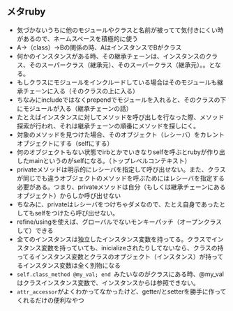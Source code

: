 ## メタruby
- 気づかないうちに他のモジュールやクラスと名前が被ってて気付きにくい時があるので、ネームスペースを積極的に使う
- A→（class）→Bの関係の時、AはインスタンスでBがクラス
- 何かのインスタンスがある時、その継承チェーンは、インスタンスのクラス、そのスーパークラス（継承元）、そのスーパークラス（継承元）。。となる。
- もしクラスにモジュールをインクルードしている場合はそのモジュールも継承チェーンに入る（そのクラスの上に入る）
- ちなみにincludeではなくprependでモジュールを入れると、そのクラスの下にモジュールが入る（継承チェーンの話）
- たとえばインスタンスに対してメソッドを呼び出しを行なった際、メソッド探索が行われ、それは継承チェーンの順番にメソッドを探しにく。
- 対象のメソッドを見つけた場合、そのオブジェクト（レシーバ）をカレントオブジェクトにする（selfにする）
- 何のオブジェクトもない状態でirbとかでいきなりselfを呼ぶとrubyが作り出したmainというのがselfになる。（トップレベルコンテキスト）
- privateメソッドは明示的にレシーバを指定して呼び出せない。また、クラスが同じでも違うオブジェクトのメソッドを呼ぶためにはレシーバを指定する必要がある。つまり、privateメソッドは自分（もしくは継承チェーンにあるオブジェクト）からしか呼び出せない
- ちなみに、privateはレシーバをつけちゃダメなので、たとえ自身であったとしてもselfをつけたら呼び出せない。
- refine/usingを使えば、グローバルでないモンキーパッチ（オープンクラスして）できる
- 全てのインスタンスは独立したインスタンス変数を持ってる。クラスでインスタンス変数を持っていても、inicializeされたりしてないなら、クラスの持ってるインスタンス変数とクラスのオブジェクト（インスタンス）が持ってるインスタンス変数は全く別物になる
- `self.class_method @my_val; end `みたいなのがクラスにある時、@my_valはクラスインスタンス変数で、インスタンスからは参照できない。
- `attr_accessor`がよくわかってなかったけど、getter/とsetterを勝手に作ってくれるだけの便利なやつ
